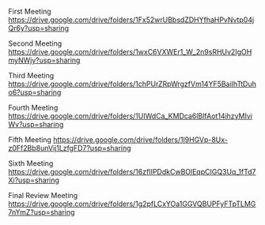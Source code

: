 First Meeting
https://drive.google.com/drive/folders/1Fx52wrUBbsdZDHYfhaHPvNvtp04jQr6y?usp=sharing

Second Meeting
https://drive.google.com/drive/folders/1wxC6VXWEr1_W_2n9sRHUv2IgOHmyNWjy?usp=sharing

Third Meeting
https://drive.google.com/drive/folders/1chPUrZRpWrgzfVm14YF5BaiIhTtDuho6?usp=sharing

Fourth Meeting
https://drive.google.com/drive/folders/1UIWdCa_KMDca6lBlfAot14ihzyMIviWv?usp=sharing

Fifth Meeting
https://drive.google.com/drive/folders/1l9HGVp-8Ux-z0Ff2Bb8unVij1LzfgFD7?usp=sharing

Sixth Meeting
https://drive.google.com/drive/folders/16zfIIPDdkCwBOlEqpCIGQ3Uq_1fTd7Xi?usp=sharing

Final Review Meeting
https://drive.google.com/drive/folders/1g2pfLCxYOa1GGVQBUPFyFTpTLMG7nYmZ?usp=sharing

